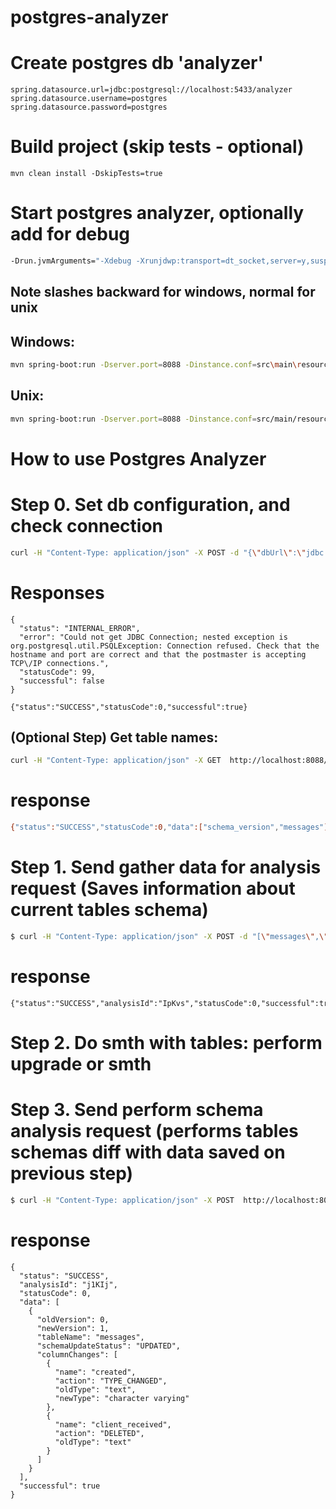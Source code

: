 # postgres-analyzer
# Create postgres db 'analyzer'
```
spring.datasource.url=jdbc:postgresql://localhost:5433/analyzer
spring.datasource.username=postgres
spring.datasource.password=postgres
```

# Build project (skip tests - optional)
```
mvn clean install -DskipTests=true
```

# Start postgres analyzer, optionally add for debug
```bash
-Drun.jvmArguments="-Xdebug -Xrunjdwp:transport=dt_socket,server=y,suspend=n,address=5005"
```
## Note slashes backward for windows, normal for unix
## Windows:
```bash
mvn spring-boot:run -Dserver.port=8088 -Dinstance.conf=src\main\resources\application.properties -Dlog4j.configuration=file:conf\log4j.properties
```
## Unix:
```bash
mvn spring-boot:run -Dserver.port=8088 -Dinstance.conf=src/main/resources/application.properties -Dlog4j.configuration=file:conf/log4j.properties
```

# How to use Postgres Analyzer
# Step 0. Set db configuration, and check connection
```bash
curl -H "Content-Type: application/json" -X POST -d "{\"dbUrl\":\"jdbc:postgresql://localhost:5432/messages\",\"username\":\"postgres\",\"password\":\"postgres\",\"schemaName\":\"public\"}" http://localhost:8088/api/v1/connectToDB
```
# Responses
```
{
  "status": "INTERNAL_ERROR",
  "error": "Could not get JDBC Connection; nested exception is org.postgresql.util.PSQLException: Connection refused. Check that the hostname and port are correct and that the postmaster is accepting TCP\/IP connections.",
  "statusCode": 99,
  "successful": false
}
```
```
{"status":"SUCCESS","statusCode":0,"successful":true}
```
## (Optional Step) Get table names:
```bash
curl -H "Content-Type: application/json" -X GET  http://localhost:8088/api/v1/getTables?schema=public
```
# response
```bash
{"status":"SUCCESS","statusCode":0,"data":["schema_version","messages"],"successful":true}
```
# Step 1. Send gather data for analysis request (Saves information about current tables schema)
```bash
$ curl -H "Content-Type: application/json" -X POST -d "[\"messages\",\"tableName2\"]" http://localhost:8088/api/v1/gatherDataForAnalysis
```
# response
```
{"status":"SUCCESS","analysisId":"IpKvs","statusCode":0,"successful":true}
```
# Step 2. Do smth with tables: perform upgrade or smth
# Step 3. Send perform schema analysis request (performs tables schemas diff with data saved on previous step)
```bash
$ curl -H "Content-Type: application/json" -X POST  http://localhost:8088/api/v1/analyze?analysisId=AiGeJ
```
# response
```
{
  "status": "SUCCESS",
  "analysisId": "j1KIj",
  "statusCode": 0,
  "data": [
    {
      "oldVersion": 0,
      "newVersion": 1,
      "tableName": "messages",
      "schemaUpdateStatus": "UPDATED",
      "columnChanges": [
        {
          "name": "created",
          "action": "TYPE_CHANGED",
          "oldType": "text",
          "newType": "character varying"
        },
        {
          "name": "client_received",
          "action": "DELETED",
          "oldType": "text"
        }
      ]
    }
  ],
  "successful": true
}
```

